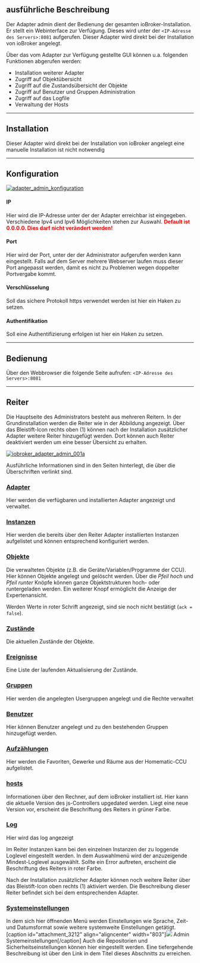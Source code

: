



## ausführliche Beschreibung

Der Adapter admin dient der Bedienung der gesamten ioBroker-Installation. Er stellt ein Webinterface zur Verfügung. Dieses wird unter der `<IP-Adresse des Servers>:8081` aufgerufen. Dieser Adapter wird direkt bei der Installation von ioBroker angelegt.

Über das vom Adapter zur Verfügung gestellte GUI können u.a. folgenden Funktionen abgerufen werden:

*   Installation weiterer Adapter
*   Zugriff auf Objektübersicht
*   Zugriff auf die Zustandsübersicht der Objekte
*   Zugriff auf Benutzer und Gruppen Administration
*   Zugriff auf das Logfile
*   Verwaltung der Hosts

* * *

## Installation

Dieser Adapter wird direkt bei der Installation von ioBroker angelegt eine manuelle Installation ist nicht notwendig

* * *

## Konfiguration

[![adapter_admin_konfiguration](http://www.iobroker.net/wp-content/uploads/adapter_admin_konfiguration.png)](http://www.iobroker.net/wp-content/uploads//adapter_admin_konfiguration.png)

#### IP

Hier wird die IP-Adresse unter der der Adapter erreichbar ist eingegeben. Verschiedene Ipv4 und Ipv6 Möglichkeiten stehen zur Auswahl. <span style="color: #ff0000;">**Default ist 0.0.0.0\. Dies darf nicht verändert werden!**</span>

#### Port

Hier wird der Port, unter der der Administrator aufgerufen werden kann eingestellt. Falls auf dem Server mehrere Webserver laufen muss dieser Port angepasst werden, damit es nicht zu Problemen wegen doppelter Portvergabe kommt.

#### Verschlüsselung

Soll das sichere Protokoll https verwendet werden ist hier ein Haken zu setzen.

#### Authentifikation

Soll eine Authentifizierung erfolgen ist hier ein Haken zu setzen.

* * *

## Bedienung

Über den Webbrowser die folgende Seite aufrufen: `<IP-Adresse des Servers>:8081`

* * *

## Reiter

Die Hauptseite des Administrators besteht aus mehreren Reitern. In der Grundinstallation werden die Reiter wie in der Abbildung angezeigt. Über das Bleistift-Icon rechts oben (1) können nach der Installation zusätzlicher Adapter weitere Reiter hinzugefügt werden. Dort können auch Reiter deaktiviert werden um eine besser Übersicht zu erhalten.

[![iobroker_adapter_admin_001a](img/ioBroker_Adapter_Admin_001a.jpg)](img/ioBroker_Adapter_Admin_001a.jpg)

Ausführliche Informationen sind in den Seiten hinterlegt, die über die Überschriften verlinkt sind.

### [Adapter](http://www.iobroker.net/?page_id=5379&lang=de)

Hier werden die verfügbaren und installierten Adapter angezeigt und verwaltet.

### [Instanzen](http://www.iobroker.net/?page_id=5474&lang=de)

Hier werden die bereits über den Reiter Adapter installierten Instanzen aufgelistet und können entsprechend konfiguriert werden.

### [Objekte](http://www.iobroker.net/?page_id=5495&lang=de)

Die verwalteten Objekte (z.B. die Geräte/Variablen/Programme der CCU). Hier können Objekte angelegt und gelöscht werden. Über die _Pfeil hoch_ und _Pfeil runter_ Knöpfe können ganze Objektstrukturen hoch- oder runtergeladen werden. Ein weiterer Knopf ermöglicht die Anzeige der Expertenansicht.

Werden Werte in roter Schrift angezeigt, sind sie noch nicht bestätigt (`ack = false`).

### [Zustände](http://www.iobroker.net/?page_id=5526&lang=de)

Die aktuellen Zustände der Objekte.

### [Ereignisse](http://www.iobroker.net/?page_id=5579&lang=de)

Eine Liste der laufenden Aktualisierung der Zustände.

### [Gruppen](http://www.iobroker.net/?page_id=5549&lang=de)

Hier werden die angelegten Usergruppen angelegt und die Rechte verwaltet

### [Benutzer](http://www.iobroker.net/?page_id=5746&lang=de)

Hier können Benutzer angelegt und zu den bestehenden Gruppen hinzugefügt werden.

### [Aufzählungen](http://www.iobroker.net/?page_id=5755&lang=de)

Hier werden die Favoriten, Gewerke und Räume aus der Homematic-CCU aufgelistet.

### [hosts](http://www.iobroker.net/?page_id=5590&lang=de)

Informationen über den Rechner, auf dem ioBroker installiert ist. Hier kann die aktuelle Version des js-Controllers upgedated werden. Liegt eine neue Version vor, erscheint die Beschriftung des Reiters in grüner Farbe.

### [Log](http://www.iobroker.net/?page_id=5604&lang=de)

Hier wird das log angezeigt

Im Reiter Instanzen kann bei den einzelnen Instanzen der zu loggende Loglevel eingestellt werden. In dem Auswahlmenü wird der anzuzeigende Mindest-Loglevel ausgewählt. Sollte ein Error auftreten, erscheint die Beschriftung des Reiters in roter Farbe.

Nach der Installation zusätzlicher Adapter können noch weitere Reiter über das Bleistift-Icon oben rechts (1) aktiviert werden. Die Beschreibung dieser Reiter befindet sich bei dem entsprechenden Adapter.

### [Systemeinstellungen](http://www.iobroker.net/?page_id=6227&lang=de)

In dem sich hier öffnenden Menü werden Einstellungen wie Sprache, Zeit- und Datumsformat sowie weitere systemweite Einstellungen getätigt. [caption id="attachment_3212" align="aligncenter" width="803"][![](img/Systemeinstellungen.jpg)](img/Systemeinstellungen.jpg) Admin Systemeinstellungen[/caption] Auch die Repositorien und Sicherheitseinstellungen können hier eingestellt werden. Eine tiefergehende Beschreibung ist über den Link in dem Titel dieses Abschnitts zu erreichen.